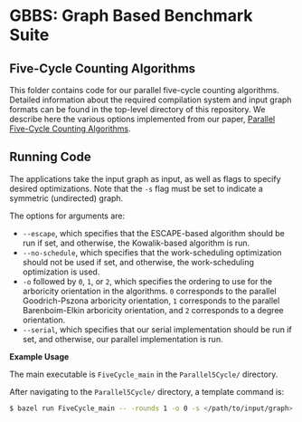 # GBBS: Graph Based Benchmark Suite

Five-Cycle Counting Algorithms
--------

This folder contains code for our parallel five-cycle counting algorithms.
Detailed information about the required compilation system and 
input graph formats can be found in the top-level directory of this 
repository. We describe here the various options implemented from our 
paper, [Parallel Five-Cycle Counting Algorithms](https://drops.dagstuhl.de/opus/volltexte/2021/13774/pdf/LIPIcs-SEA-2021-2.pdf).


Running Code
-------
The applications take the input graph as input, as well as flags to specify
desired optimizations. Note that the `-s` flag must be set to indicate a symmetric 
(undirected) graph.

The options for arguments are:
* `--escape`, which specifies that the ESCAPE-based algorithm should be run
  if set, and otherwise, the Kowalik-based algorithm is run.
* `--no-schedule`, which specifies that the work-scheduling optimization should
not be used if set, and otherwise, the work-scheduling optimization is used.
* `-o` followed by `0`, `1`, or `2`, which specifies the ordering to use for the arboricity orientation
in the algorithms. `0` corresponds to the parallel Goodrich-Pszona arboricity orientation, 
`1` corresponds to the parallel Barenboim-Elkin arboricity orientation, and `2`
corresponds to a degree orientation.
* `--serial`, which specifies that our serial implementation should be run
 if set, and otherwise, our parallel implementation is run.

 **Example Usage**

The main executable is `FiveCycle_main` in the `Parallel5Cycle/` directory.

After navigating to the `Parallel5Cycle/` directory, a template command is:

```sh
$ bazel run FiveCycle_main -- -rounds 1 -o 0 -s </path/to/input/graph>
```
